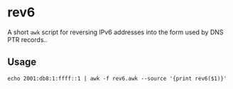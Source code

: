 # rev6

A short `awk` script for reversing IPv6 addresses into the form used by DNS PTR records..

## Usage

`echo 2001:db8:1:ffff::1 | awk -f rev6.awk --source '{print rev6($1)}'`
